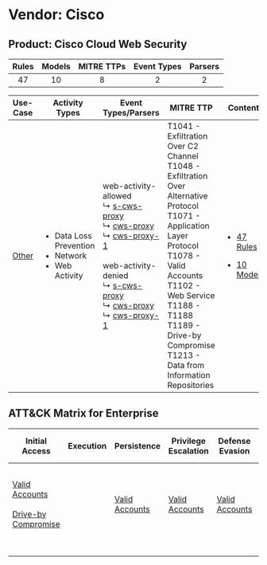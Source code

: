 Vendor: Cisco
=============
Product: Cisco Cloud Web Security
---------------------------------
| Rules | Models | MITRE TTPs | Event Types | Parsers |
|:-----:|:------:|:----------:|:-----------:|:-------:|
|  47   |   10   |     8      |      2      |    2    |

|                Use-Case                | Activity Types                                                              | Event Types/Parsers                                                                                                                                                                                                                                                                                                                                                                                       | MITRE TTP                                                                                                                                                                                                                                                                       | Content                                                                                                           |
|:--------------------------------------:| --------------------------------------------------------------------------- | --------------------------------------------------------------------------------------------------------------------------------------------------------------------------------------------------------------------------------------------------------------------------------------------------------------------------------------------------------------------------------------------------------- | ------------------------------------------------------------------------------------------------------------------------------------------------------------------------------------------------------------------------------------------------------------------------------- | ----------------------------------------------------------------------------------------------------------------- |
| [Other](../../../UseCases/uc_other.md) | <ul><li>Data Loss Prevention</li><li>Network</li><li>Web Activity</li></ul> |  web-activity-allowed<br> ↳ [s-cws-proxy](Parsers/parserContent_s-cws-proxy.md)<br> ↳ [cws-proxy](Parsers/parserContent_cws-proxy.md)<br> ↳ [cws-proxy-1](Parsers/parserContent_cws-proxy-1.md)<br><br> web-activity-denied<br> ↳ [s-cws-proxy](Parsers/parserContent_s-cws-proxy.md)<br> ↳ [cws-proxy](Parsers/parserContent_cws-proxy.md)<br> ↳ [cws-proxy-1](Parsers/parserContent_cws-proxy-1.md)<br> | T1041 - Exfiltration Over C2 Channel<br>T1048 - Exfiltration Over Alternative Protocol<br>T1071 - Application Layer Protocol<br>T1078 - Valid Accounts<br>T1102 - Web Service<br>T1188 - T1188<br>T1189 - Drive-by Compromise<br>T1213 - Data from Information Repositories<br> | [<ul><li>47 Rules</li></ul><ul><li>10 Models</li></ul>](Rules_Models/r_m_cisco_cisco_cloud_web_security_Other.md) |

ATT&CK Matrix for Enterprise
----------------------------
| Initial Access                                                                                                                              | Execution | Persistence                                                         | Privilege Escalation                                                | Defense Evasion                                                     | Credential Access | Discovery | Lateral Movement | Collection                                                                              | Command and Control                                                                                                                             | Exfiltration                                                                                                                                                                 | Impact |
| ------------------------------------------------------------------------------------------------------------------------------------------- | --------- | ------------------------------------------------------------------- | ------------------------------------------------------------------- | ------------------------------------------------------------------- | ----------------- | --------- | ---------------- | --------------------------------------------------------------------------------------- | ----------------------------------------------------------------------------------------------------------------------------------------------- | ---------------------------------------------------------------------------------------------------------------------------------------------------------------------------- | ------ |
| [Valid Accounts](https://attack.mitre.org/techniques/T1078)<br><br>[Drive-by Compromise](https://attack.mitre.org/techniques/T1189)<br><br> |           | [Valid Accounts](https://attack.mitre.org/techniques/T1078)<br><br> | [Valid Accounts](https://attack.mitre.org/techniques/T1078)<br><br> | [Valid Accounts](https://attack.mitre.org/techniques/T1078)<br><br> |                   |           |                  | [Data from Information Repositories](https://attack.mitre.org/techniques/T1213)<br><br> | [Web Service](https://attack.mitre.org/techniques/T1102)<br><br>[Application Layer Protocol](https://attack.mitre.org/techniques/T1071)<br><br> | [Exfiltration Over Alternative Protocol](https://attack.mitre.org/techniques/T1048)<br><br>[Exfiltration Over C2 Channel](https://attack.mitre.org/techniques/T1041)<br><br> |        |